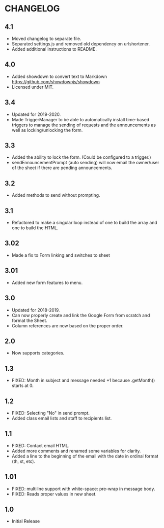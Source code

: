 # CHANGELOG

## 4.1

* Moved changelog to separate file.
* Separated settings.js and removed old dependency on urlshortener.
* Added additional instructions to README.

## 4.0

* Added showdown to convert text to Markdown https://github.com/showdownjs/showdown
* Licensed under MIT.

## 3.4

* Updated for 2019-2020.
* Made TriggerManager to be able to automatically install time-based triggers to manage the sending of requests and the announcements as well as locking/unlocking the form.

## 3.3

* Added the ability to lock the form. (Could be configured to a trigger.)
* sendEnnouncementPrompt (auto sending) will now email the owner/user of the sheet if there are pending announcements.

## 3.2

* Added methods to send without prompting.

## 3.1

* Refactored to make a singular loop instead of one to build the array and one to build the HTML.

## 3.02

* Made a fix to Form linking and switches to sheet

## 3.01

* Added new form features to menu.

## 3.0

* Updated for 2018-2019.
* Can now properly create and link the Google Form from scratch and format the Sheet.
* Column references are now based on the proper order.

## 2.0

* Now supports categories.

## 1.3

* FIXED: Month in subject and message needed +1 because .getMonth() starts at 0.

## 1.2

* FIXED: Selecting "No" in send prompt.
* Added class email lists and staff to recipients list.

## 1.1

* FIXED: Contact email HTML.
* Added more comments and renamed some variables for clarity.
* Added a line to the beginning of the email with the date in ordinal format (th, st, etc).

## 1.01

* FIXED: multiline support with white-space: pre-wrap in message body.
* FIXED: Reads proper values in new sheet.

## 1.0

* Initial Release